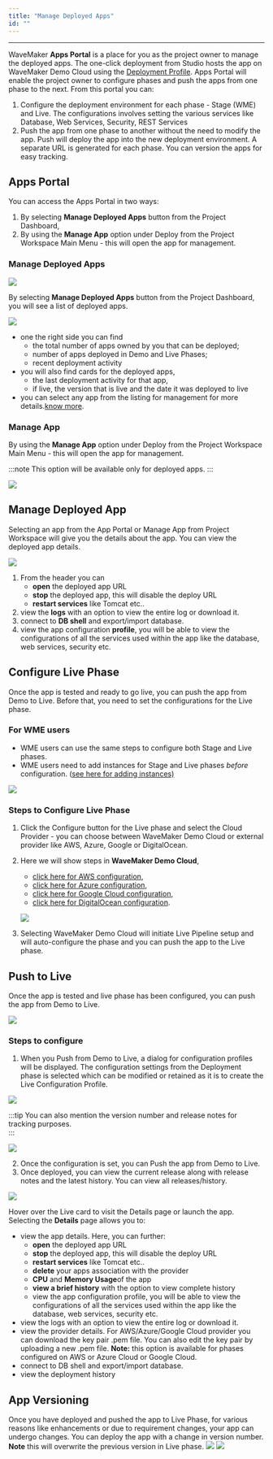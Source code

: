 ```yaml
---
title: "Manage Deployed Apps"
id: ""
---
```

---

WaveMaker **Apps Portal** is a place for you as the project owner to manage the deployed apps. The one-click deployment from Studio hosts the app on WaveMaker Demo Cloud using the [Deployment Profile](/learn/app-development/deployment/configuration-profiles/). Apps Portal will enable the project owner to configure phases and push the apps from one phase to the next. From this portal you can:

1. Configure the deployment environment for each phase - Stage (WME) and Live. The configurations involves setting the various services like Database, Web Services, Security, REST Services
2. Push the app from one phase to another without the need to modify the app. Push will deploy the app into the new deployment environment. A separate URL is generated for each phase. You can version the apps for easy tracking.

## Apps Portal

You can access the Apps Portal in two ways:

1. By selecting **Manage Deployed Apps** button from the Project Dashboard,
2. By using the **Manage App** option under Deploy from the Project Workspace Main Menu - this will open the app for management.

### Manage Deployed Apps

[![](/learn/assets/ap_opt1.png)](/learn/assets/ap_opt1.png)

By selecting **Manage Deployed Apps** button from the Project Dashboard, you will see a list of deployed apps.

[![](/learn/assets/apps_portal.png)](/learn/assets/apps_portal.png)

- one the right side you can find
    - the total number of apps owned by you that can be deployed;
    - number of apps deployed in Demo and Live Phases;
    - recent deployment activity
- you will also find cards for the deployed apps,
    - the last deployment activity for that app,
    - if live, the version that is live and the date it was deployed to live
- you can select any app from the listing for management for more details.[know more](#manage-deployed-app).

### Manage App

By using the **Manage App** option under Deploy from the Project Workspace Main Menu - this will open the app for management. 

:::note
This option will be available only for deployed apps.
:::

[![](/learn/assets/ap_opt2.png)](/learn/assets/ap_opt2.png)

## Manage Deployed App

Selecting an app from the App Portal or Manage App from Project Workspace will give you the details about the app. You can view the deployed app details.

[![](/learn/assets/MA_deploy_details.png)](/learn/assets/MA_deploy_details.png)

1. From the header you can
    - **open** the deployed app URL
    - **stop** the deployed app, this will disable the deploy URL
    - **restart services** like Tomcat etc..
2. view the **logs** with an option to view the entire log or download it.
3. connect to **DB shell** and export/import database.
4. view the app configuration **profile**, you will be able to view the configurations of all the services used within the app like the database, web services, security etc.

## Configure Live Phase

Once the app is tested and ready to go live, you can push the app from Demo to Live. Before that, you need to set the configurations for the Live phase.

### For WME users

- WME users can use the same steps to configure both Stage and Live phases.
- WME users need to add instances for Stage and Live phases _before_ configuration. ([see here for adding instances)](/learn/on-premise/configure/add-apps-capacity)

[![](/learn/assets/ptl_noconfigure-1.png)](/learn/assets/ptl_noconfigure-1.png) 

### Steps to Configure Live Phase

1. Click the Configure button for the Live phase and select the Cloud Provider - you can choose between WaveMaker Demo Cloud or external provider like AWS, Azure, Google or DigitalOcean.
2. Here we will show steps in **WaveMaker Demo Cloud**,
    
    - [click here for AWS configuration](/learn/app-development/deployment/deployment-to-aws/),
    - [click here for Azure configuration](/learn/app-development/deployment/deployment-to-azure/),
    - [click here for Google Cloud configuration](/learn/app-development/deployment/deployment-google-cloud/),
    - [click here for DigitalOcean configuration](/learn/app-development/deployment/deployment-to-digital-ocean/).
    
    [![](/learn/assets/manage_apps_live.png)](/learn/assets/manage_apps_live.png)
3. Selecting WaveMaker Demo Cloud will initiate Live Pipeline setup and will auto-configure the phase and you can push the app to the Live phase.

## Push to Live

Once the app is tested and live phase has been configured, you can push the app from Demo to Live. 

[![](/learn/assets/MA_push_cloud.png)](/learn/assets/MA_push_cloud.png)

### Steps to configure

1. When you Push from Demo to Live, a dialog for configuration profiles will be displayed. The configuration settings from the Deployment phase is selected which can be modified or retained as it is to create the Live Configuration Profile.  

[![](/learn/assets/ptl_configure.png)](/learn/assets/ptl_configure.png) 

:::tip
You can also mention the version number and release notes for tracking purposes.  
:::

[![](/learn/assets/ptl_version.png)](/learn/assets/ptl_version.png)  

2. Once the configuration is set, you can Push the app from Demo to Live.
3. Once deployed, you can view the current release along with release notes and the latest history. You can view all releases/history.   

[![](/learn/assets/ptl_cloud_done.png)](/learn/assets/ptl_cloud_done.png) 

Hover over the Live card to visit the Details page or launch the app. Selecting the **Details** page allows you to:
- view the app details. Here, you can further:
    - **open** the deployed app URL
    - **stop** the deployed app, this will disable the deploy URL
    - **restart services** like Tomcat etc..
    - **delete** your apps association with the provider
    - **CPU** and **Memory Usage**of the app
    - **view a brief history** with the option to view complete history
    - view the app configuration profile, you will be able to view the configurations of all the services used within the app like the database, web services, security etc.
- view the logs with an option to view the entire log or download it.
- view the provider details. For AWS/Azure/Google Cloud provider you can download the key pair .pem file. You can also edit the key pair by uploading a new .pem file. **Note:** this option is available for phases configured on AWS or Azure Cloud or Google Cloud.
- connect to DB shell and export/import database.
- view the deployment history

## App Versioning

Once you have deployed and pushed the app to Live Phase, for various reasons like enhancements or due to requirement changes, your app can undergo changes. You can deploy the app with a change in version number. **Note** this will overwrite the previous version in Live phase. [![](/learn/assets/apver_update.png)](/learn/assets/apver_update.png) [![](/learn/assets/apver_portal.png)](/learn/assets/apver_portal.png)

